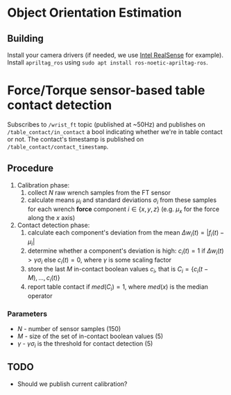 # Object Orientation Estimation

## Building

Install your camera drivers (if needed, we use [Intel RealSense](https://github.com/IntelRealSense/realsense-ros) for example).
Install `apriltag_ros` using `sudo apt install ros-noetic-apriltag-ros`.

# Force/Torque sensor-based table contact detection

Subscribes to `/wrist_ft` topic (published at ~50Hz) and publishes on `/table_contact/in_contact` a bool indicating whether we're in table contact or not.
The contact's timestamp is published on `/table_contact/contact_timestamp`.

## Procedure

1. Calibration phase:
   1. collect $N$ raw wrench samples from the FT sensor
   2. calculate means $\mu_i$ and standard deviations $\sigma_i$ from these samples for each wrench **force** component $i \in \{x, y, z\}$ (e.g. $\mu_x$ for the force along the $x$ axis)
2. Contact detection phase:
   1. calculate each component's deviation from the mean $\Delta w_i(t) =  |f_i(t)-\mu_i|$
   2. determine whether a component's deviation is high: $c_i(t) = 1$ if $\Delta w_i(t) > \gamma \sigma_i$ else $c_i(t) = 0$, where $\gamma$ is some scaling factor 
   3. store the last $M$ in-contact boolean values $c_i$, that is $C_i = \{c_i(t-M), ..., c_i(t) \}$ 
   4. report table contact if $med(C_i) = 1$, where $med(x)$ is the median operator

### Parameters

* $N$ - number of sensor samples (150)
* $M$ - size of the set of in-contact boolean values (5)
* $\gamma$ - $\gamma \sigma_i$ is the threshold for contact detection (5)

## TODO

* Should we publish current calibration?